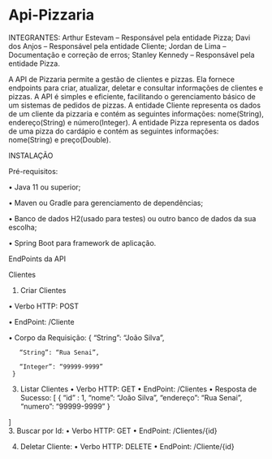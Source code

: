 # Api-Pizzaria

INTEGRANTES:
Arthur Estevam – Responsável pela entidade Pizza;
Davi dos Anjos – Responsável pela entidade Cliente;
Jordan de Lima – Documentação e correção de erros;
Stanley Kennedy – Responsável pela entidade Pizza.


A API de Pizzaria permite a gestão de clientes e pizzas. Ela fornece endpoints para criar, atualizar, deletar e consultar informações de clientes e pizzas. A API é simples e eficiente, facilitando o gerenciamento básico de um sistemas de pedidos de pizzas.
A entidade Cliente representa os dados de um cliente da pizzaria e contém as seguintes informações: nome(String), endereço(String) e número(Integer). A entidade Pizza representa os dados de uma pizza do cardápio e contém as seguintes informações: nome(String) e preço(Double). 

INSTALAÇÃO

Pré-requisitos:

•	Java 11 ou superior;

•	Maven ou Gradle para gerenciamento de dependências;

•	Banco de dados H2(usado para testes) ou outro banco de dados da sua escolha;

•	Spring Boot para framework de aplicação.

EndPoints da API

Clientes

1.	Criar Clientes
   
   •	Verbo HTTP: POST

   •	EndPoint: /Cliente

   •	Corpo da Requisição:
     {
       “String”: “João Silva”,
       
       “String”: “Rua Senai”,
       
       “Integer”: “99999-9999”
     }

3.	Listar Clientes
•	Verbo HTTP: GET
•	EndPoint: /Clientes
•	Resposta de Sucesso:
[
  {
    “id” : 1,
  	“nome”: “João Silva”,
  	“endereço”: “Rua Senai”,
  	“numero”: “99999-9999”
  }

]	
3.	Buscar por Id:
•	Verbo HTTP: GET
•	EndPoint: /Clientes/{id}

4.	Deletar Cliente:
•	Verbo HTTP: DELETE
•	EndPoint: /Cliente/{id}

